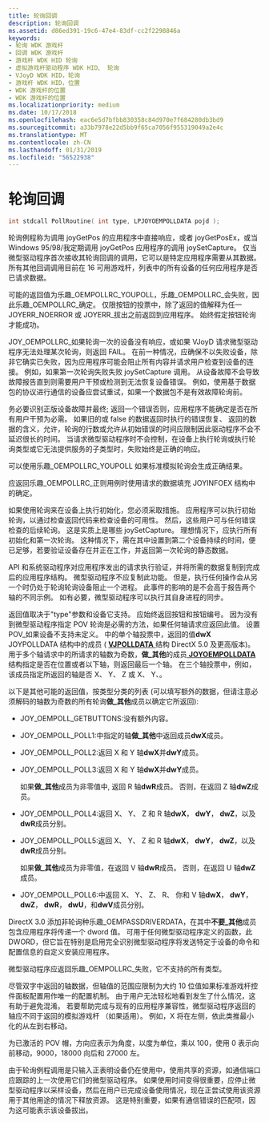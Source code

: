```yaml
---
title: 轮询回调
description: 轮询回调
ms.assetid: d86ed391-19c6-47e4-83df-cc2f2298846a
keywords:
- 轮询 WDK 游戏杆
- 回调 WDK 游戏杆
- 游戏杆 WDK HID 轮询
- 虚拟游戏杆驱动程序 WDK HID、 轮询
- VJoyD WDK HID，轮询
- 游戏杆 WDK HID，位置
- WDK 游戏杆的位置
- WDK 游戏杆的位置
ms.localizationpriority: medium
ms.date: 10/17/2018
ms.openlocfilehash: eac6e5d7bfbb830358c84d970e7f684280db3bd9
ms.sourcegitcommit: a33b7978e22d5bb9f65ca7056f955319049a2e4c
ms.translationtype: MT
ms.contentlocale: zh-CN
ms.lasthandoff: 01/31/2019
ms.locfileid: "56522938"
---
```

# <a name="polling-callback"></a>轮询回调





```cpp
int stdcall PollRoutine( int type, LPJOYOEMPOLLDATA pojd );
```

轮询例程称为调用 joyGetPos 的应用程序中直接响应，或者 joyGetPosEx，或当 Windows 95/98/我定期调用 joyGetPos 应用程序的调用 joySetCapture。 仅当微型驱动程序首次接收其轮询回调的调用，它可以是特定应用程序需要从其数据。 所有其他回调调用目前在 16 可用游戏杆，列表中的所有设备的任何应用程序是否已请求数据。

可能的返回值为乐趣\_OEMPOLLRC\_YOUPOLL，乐趣\_OEMPOLLRC\_会失败，因此乐趣\_OEMPOLLRC\_确定。 仅限按钮的投票中，除了返回的值解释为任一 JOYERR\_NOERROR 或 JOYERR\_拔出之前返回到应用程序。 始终假定按钮轮询才能成功。

JOY\_OEMPOLLRC\_如果轮询一次的设备没有响应，或如果 VJoyD 请求微型驱动程序无法处理某次轮询，则返回 FAIL。 在前一种情况，应确保不以失败设备，除非它确实已失败，因为应用程序可能会阻止所有内容并请求用户检查到设备的连接。 例如，如果第一次轮询失败失败 joySetCapture 调用。 从设备故障不会导致故障报告直到则需要用户干预或检测到无法恢复设备错误。 例如，使用基于数据包的协议进行通信的设备应尝试重试，如果一个数据包不是有效故障轮询前。

务必要识别正版设备故障并最终; 返回一个错误否则，应用程序不能确定是否在所有用户干预为必需。 如果旧的或 false 的数据返回时执行的错误恢复、 返回的数据的含义，允许，轮询的行数或允许从初始错误的时间应限制因此驱动程序不会不延迟很长的时间。 当请求微型驱动程序时不会控制，在设备上执行轮询或执行轮询类型或它无法提供服务的子类型时，失败始终是正确的响应。

可以使用乐趣\_OEMPOLLRC\_YOUPOLL 如果标准模拟轮询会生成正确结果。

应返回乐趣\_OEMPOLLRC\_正则用例时使用请求的数据填充 JOYINFOEX 结构中的确定。

如果使用轮询来在设备上执行初始化，您必须采取措施。 应用程序可以执行初始轮询，以通过检查返回代码来检查设备的可用性。 然后，这些用户可与任何错误检查的后续轮询。 这是实质上是哪些 joySetCapture。 理想情况下，应执行所有初始化和第一次轮询。 这种情况下，需在其中设置到第二个设备持续的时间，便已足够，若要验证设备存在并正在工作，并返回第一次轮询的静态数据。

API 和系统驱动程序对应用程序发出的请求执行验证，并将所需的数据复制到完成后的应用程序结构。 微型驱动程序不应复制此功能。 但是，执行任何操作会从另一个时仍处于轮询轮询设备阻止一个进程。 此事件的影响的是不会高于报告两个轴的不同示例。 如有必要，微型驱动程序可以执行其自身进程的同步。

返回值取决于"type"参数和设备它支持。 应始终返回按钮和按钮编号。 因为没有到微型驱动程序指定 POV 轮询是必需的方法，如果任何轴请求应返回此值。 设置 POV\_如果设备不支持未定义。 中的单个轴投票中，返回的值**dwX** JOYPOLLDATA 结构中的成员 ( [ **VJPOLLDATA** ](https://msdn.microsoft.com/library/windows/hardware/ff543573)结构 DirectX 5.0 及更高版本)。 用于多个轴请求中的所请求的轴数为奇数，**做\_其他**的成员[ **JOYOEMPOLLDATA** ](https://msdn.microsoft.com/library/windows/hardware/ff542251)结构指定是否在位置或者以下轴，则返回最后一个轴。 在三个轴投票中，例如，该成员指定所返回的轴是否 X、 Y、 Z 或 X、 Y、。

以下是其他可能的返回值，按类型分类的列表 (可以填写额外的数据，但请注意必须解码的轴数为奇数的所有轮询**做\_其他**成员以确定它所返回):

-   JOY\_OEMPOLL\_GETBUTTONS:没有额外内容。

-   JOY\_OEMPOLL\_POLL1:中指定的轴**做\_其他**中返回成员**dwX**成员。

-   JOY\_OEMPOLL\_POLL2:返回 X 和 Y 轴**dwX**并**dwY**成员。

-   JOY\_OEMPOLL\_POLL3:返回 X 和 Y 轴**dwX**并**dwY**成员。

    如果**做\_其他**成员为非零值中, 返回 R 轴**dwR**成员。 否则，在返回 Z 轴**dwZ**成员。

-   JOY\_OEMPOLL\_POLL4:返回 X、 Y、 Z 和 R 轴**dwX**， **dwY**， **dwZ**，以及**dwR**成员分别。

-   JOY\_OEMPOLL\_POLL5:返回 X、 Y、 Z 和 R 轴**dwX**， **dwY**， **dwZ**，以及**dwR**成员分别。

    如果**做\_其他**成员为非零值，在返回 V 轴**dwR**成员。 否则，在返回 U 轴**dwZ**成员。

-   JOY\_OEMPOLL\_POLL6:中返回 X、 Y、 Z、 R、 你和 V 轴**dwX**， **dwY**， **dwZ**， **dwR**， **dwU**，和**dwV**成员分别。

DirectX 3.0 添加非轮询种乐趣\_OEMPASSDRIVERDATA，在其中**不要\_其他**成员包含应用程序将传递一个 dword 值。 可用于任何微型驱动程序定义的函数，此 DWORD，但它旨在特别是启用完全识别微型驱动程序将发送特定于设备的命令和配置信息的自定义安装应用程序。

微型驱动程序应返回乐趣\_OEMPOLLRC\_失败，它不支持的所有类型。

尽管双字中返回的轴数据，但轴值的范围应限制为大约 10 位值如果标准游戏杆控件面板配置用作唯一的配置机制。 由于用户无法轻松地看到发生了什么情况，这有助于避免混淆。 若要帮助完成与现有的应用程序兼容性，微型驱动程序返回的轴应不同于返回的模拟游戏杆 （如果适用）。 例如，X 将在左侧，依此类推最小化的从左到右移动。

为已激活的 POV 帽，方向应表示为角度，以度为单位，乘以 100，使用 0 表示向前移动，9000，18000 向后和 27000 左。

由于轮询例程调用是只输入正表明设备仍在使用中，使用共享的资源，如通信端口应跟踪的上一次使用它们的微型驱动程序。 如果使用时间变得很重要，应停止微型驱动程序以采样设备，然后在用户已完成设备使用情况，现在正尝试使用该资源用于其他用途的情况下释放资源。 这是特别重要，如果有通信错误的匹配项，因为这可能表示该设备拔出。

 

 




